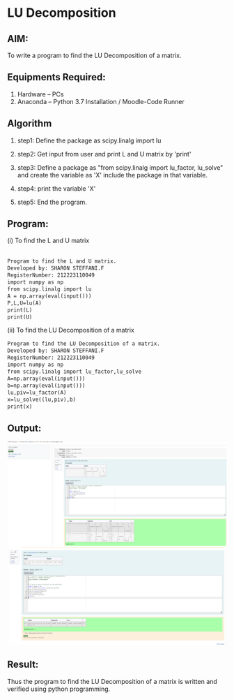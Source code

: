 # LU Decomposition 

## AIM:
To write a program to find the LU Decomposition of a matrix.

## Equipments Required:
1. Hardware – PCs
2. Anaconda – Python 3.7 Installation / Moodle-Code Runner

## Algorithm
1. step1: Define the package as scipy.linalg import lu

2. step2: Get input from user and print L and U matrix by 'print' 

3. step3: Define a package as "from scipy.linalg import lu_factor, lu_solve" and create the variable as 'X'
include the package in that variable.

4. step4: print the variable 'X'
5. step5: End the program.

## Program:
(i) To find the L and U matrix
```

Program to find the L and U matrix.
Developed by: SHARON STEFFANI.F
RegisterNumber: 212223110049
import numpy as np
from scipy.linalg import lu
A = np.array(eval(input()))
P,L,U=lu(A)
print(L)
print(U)

```

(ii) To find the LU Decomposition of a matrix
```
Program to find the LU Decomposition of a matrix.
Developed by: SHARON STEFFANI.F
RegisterNumber: 212223110049
import numpy as np
from scipy.linalg import lu_factor,lu_solve
A=np.array(eval(input()))
b=np.array(eval(input()))
lu,piv=lu_factor(A)
x=lu_solve((lu,piv),b)
print(x)
```


## Output:
![alt text](image.png)
![alt text](image-2.png)

## Result:
Thus the program to find the LU Decomposition of a matrix is written and verified using python programming.


